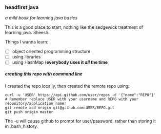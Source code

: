 ### headfirst java
*a mild book for learning java basics*

This is a good place to start, nothing like the sedgewick treatment of learning java.  Sheesh.

Things I wanna learn:
 - [ ] object oriented programming structure
 - [ ] using libraries
 - [ ] using HashMap (**everybody uses it *all* the time**

##### creating this repo with command line
I created the repo locally, then created the remote repo using:

```
curl -u 'USER' https://api.github.com/user/repos -d '{"name":"REPO"}'
# Remember replace USER with your username and REPO with your repository/application name!
git remote add origin git@github.com:USER/REPO.git
git push origin master
```

The -u will cause github to prompt for user/password, rather than storing it in .bash_history.


